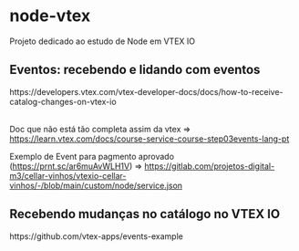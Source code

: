 # node-vtex

Projeto dedicado ao estudo de Node em VTEX IO

<h2>Eventos: recebendo e lidando com eventos</h2>
https://developers.vtex.com/vtex-developer-docs/docs/how-to-receive-catalog-changes-on-vtex-io

<br />
<br />

Doc que não está tão completa assim da vtex => https://learn.vtex.com/docs/course-service-course-step03events-lang-pt


Exemplo de Event para pagmento aprovado (https://prnt.sc/ar6muAvWLH1V) => https://gitlab.com/projetos-digital-m3/cellar-vinhos/vtexio-cellar-vinhos/-/blob/main/custom/node/service.json

<h2>Recebendo mudanças no catálogo no VTEX IO</h2>
https://github.com/vtex-apps/events-example
